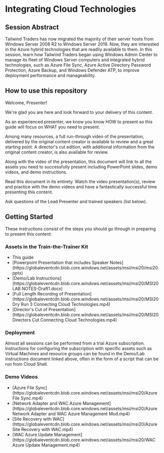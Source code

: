 # Integrating Cloud Technologies

## Session Abstract
Tailwind Traders has now migrated the majority of their server hosts from Windows Server 2008 R2 to Windows Server 2019. Now, they are interested in the Azure hybrid technologies that are readily available to them. In this session, learn how Tailwind Traders began using Windows Admin Center to manage its fleet of Windows Server computers and integrated hybrid technologies, such as Azure File Sync, Azure Active Directory Password Protection, Azure Backup, and Windows Defender ATP, to improve deployment performance and manageability.

## How to use this repository
Welcome, Presenter!

We're glad you are here and look forward to your delivery of this content.

As an experienced presenter, we know you know HOW to present so this guide will focus on WHAT you need to present.

Among many resources, a full run-through video of the presentation, delivered by the original content creator is available to review and a great starting point. A director's cut edition, with additional information from the original content creator, is also available for review.

Along with the video of the presentation, this document will link to all the assets you need to successfully present including PowerPoint slides, demo videos, and demo instructions.

Read this document in its entirety. Watch the video presentation(s), review and practice with the demo videos and have a fantastically successful time presenting this content.

Ask questions of the Lead Presenter and trained speakers (list below).

## Getting Started
These instructions consist of the steps you should go through in preparing to present this content:

### Assets in the Train-the-Trainer Kit

<ul>
<li>This guide</li>
<li>[Powerpoint Presentation that includes Speaker Notes](https://globaleventcdn.blob.core.windows.net/assets/msi/msi20/msi20.pptx)</li>
<li>[Demo/Lab Instructions](https://globaleventcdn.blob.core.windows.net/assets/msi/msi20/MSI20 LAB NOTES-Draft1.docx)</li>
<li>[Full Length Recording of Presentation](https://globaleventcdn.blob.core.windows.net/assets/msi/msi20/MSI20 Dry Run 3 Connecting Cloud Technologies.mp4)</li>
<li>[Director's Cut of Presentation](https://globaleventcdn.blob.core.windows.net/assets/msi/msi20/MSI20 Directors Cut Connecting Cloud Technologies.mp4)</li>
</ul>

### Deployment

Almost all sessions can be performed from a trial Azure subscription. Instructions for configuring the subscription with specific assets such as Virtual Machines and resource groups can be found in the Demo/Lab instructions document linked above, often in the form of a script that can be run from Cloud Shell. 

### Demo Videos

<ul>
<li>[Azure File Sync](https://globaleventcdn.blob.core.windows.net/assets/msi/msi20/Azure File Sync.mp4)</li>
<li>[Network Adapter and WAC Azure Management](https://globaleventcdn.blob.core.windows.net/assets/msi/msi20/Azure Network Adapter and WAC Azure Management Mod.mp4)</li>
<li>[Site Recovery with WAC](https://globaleventcdn.blob.core.windows.net/assets/msi/msi20/Azure Site Recovery with WAC.mp4)</li>
<li>[WAC Azure Update Management](https://globaleventcdn.blob.core.windows.net/assets/msi/msi20/WAC Azure Update Management.mp4)</li>
</ul>
